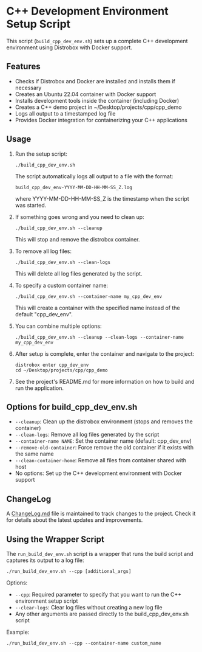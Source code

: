 # C++ Development Environment Setup Script

This script (`build_cpp_dev_env.sh`) sets up a complete C++ development environment using Distrobox with Docker support.

## Features

- Checks if Distrobox and Docker are installed and installs them if necessary
- Creates an Ubuntu 22.04 container with Docker support
- Installs development tools inside the container (including Docker)
- Creates a C++ demo project in ~/Desktop/projects/cpp/cpp_demo
- Logs all output to a timestamped log file
- Provides Docker integration for containerizing your C++ applications

## Usage

1. Run the setup script:
   ```
   ./build_cpp_dev_env.sh
   ```
   
   The script automatically logs all output to a file with the format:
   ```
   build_cpp_dev_env-YYYY-MM-DD-HH-MM-SS_Z.log
   ```
   where YYYY-MM-DD-HH-MM-SS_Z is the timestamp when the script was started.

2. If something goes wrong and you need to clean up:
   ```
   ./build_cpp_dev_env.sh --cleanup
   ```
   This will stop and remove the distrobox container.

3. To remove all log files:
   ```
   ./build_cpp_dev_env.sh --clean-logs
   ```
   This will delete all log files generated by the script.

4. To specify a custom container name:
   ```
   ./build_cpp_dev_env.sh --container-name my_cpp_dev_env
   ```
   This will create a container with the specified name instead of the default "cpp_dev_env".

5. You can combine multiple options:
   ```
   ./build_cpp_dev_env.sh --cleanup --clean-logs --container-name my_cpp_dev_env
   ```

6. After setup is complete, enter the container and navigate to the project:
   ```
   distrobox enter cpp_dev_env
   cd ~/Desktop/projects/cpp/cpp_demo
   ```

5. See the project's README.md for more information on how to build and run the application.

## Options for build_cpp_dev_env.sh

- `--cleanup`: Clean up the distrobox environment (stops and removes the container)
- `--clean-logs`: Remove all log files generated by the script
- `--container-name NAME`: Set the container name (default: cpp_dev_env)
- `--remove-old-container`: Force remove the old container if it exists with the same name
- `--clean-container-home`: Remove all files from container shared with host
- No options: Set up the C++ development environment with Docker support

## ChangeLog

A [ChangeLog.md](ChangeLog.md) file is maintained to track changes to the project. Check it for details about the latest updates and improvements.

## Using the Wrapper Script

The `run_build_dev_env.sh` script is a wrapper that runs the build script and captures its output to a log file:

```
./run_build_dev_env.sh --cpp [additional_args]
```

Options:
- `--cpp`: Required parameter to specify that you want to run the C++ environment setup script
- `--clear-logs`: Clear log files without creating a new log file
- Any other arguments are passed directly to the build_cpp_dev_env.sh script

Example:
```
./run_build_dev_env.sh --cpp --container-name custom_name
```
